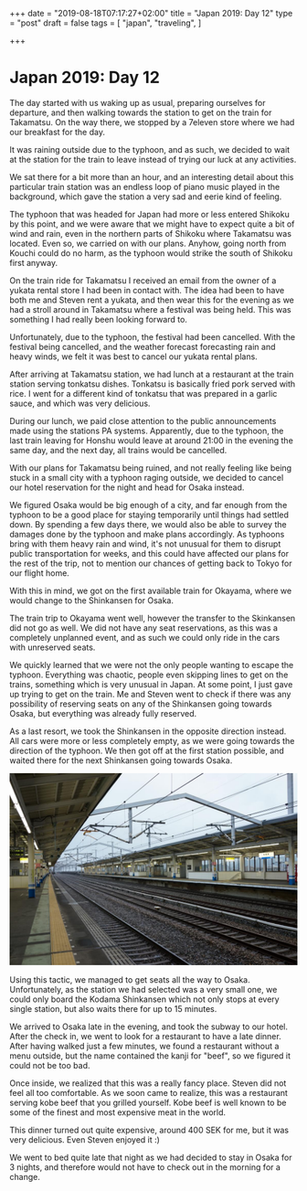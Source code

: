 +++
date = "2019-08-18T07:17:27+02:00"
title = "Japan 2019: Day 12"
type = "post"
draft = false
tags = [
  "japan",
  "traveling",
]

+++

# Japan 2019: Day 12

The day started with us waking up as usual, preparing ourselves for departure, and then walking towards the station to get on the train for Takamatsu. On the way there, we stopped by a 7eleven store where we had our breakfast for the day.

It was raining outside due to the typhoon, and as such, we decided to wait at the station for the train to leave instead of trying our luck at any activities.

We sat there for a bit more than an hour, and an interesting detail about this particular train station was an endless loop of piano music played in the background, which gave the station a very sad and eerie kind of feeling.

The typhoon that was headed for Japan had more or less entered Shikoku by this point, and we were aware that we might have to expect quite a bit of wind and rain, even in the northern parts of Shikoku where Takamatsu was located. Even so, we carried on with our plans. Anyhow, going north from Kouchi could do no harm, as the typhoon would strike the south of Shikoku first anyway.

On the train ride for Takamatsu I received an email from the owner of a yukata rental store I had been in contact with. The idea had been to have both me and Steven rent a yukata, and then wear this for the evening as we had a stroll around in Takamatsu where a festival was being held. This was something I had really been looking forward to.

Unfortunately, due to the typhoon, the festival had been cancelled. With the festival being cancelled, and the weather forecast forecasting rain and heavy winds, we felt it was best to cancel our yukata rental plans.

After arriving at Takamatsu station, we had lunch at a restaurant at the train station serving tonkatsu dishes. Tonkatsu is basically fried pork served with rice. I went for a different kind of tonkatsu that was prepared in a garlic sauce, and which was very delicious.

During our lunch, we paid close attention to the public announcements made using the stations PA systems. Apparently, due to the typhoon, the last train leaving for Honshu would leave at around 21:00 in the evening the same day, and the next day, all trains would be cancelled.

With our plans for Takamatsu being ruined, and not really feeling like being stuck in a small city with a typhoon raging outside, we decided to cancel our hotel reservation for the night and head for Osaka instead.

We figured Osaka would be big enough of a city, and far enough from the typhoon to be a good place for staying temporarily until things had settled down. By spending a few days there, we would also be able to survey the damages done by the typhoon and make plans accordingly. As typhoons bring with them heavy rain and wind, it's not unusual for them to disrupt public transportation for weeks, and this could have affected our plans for the rest of the trip, not to mention our chances of getting back to Tokyo for our flight home.

With this in mind, we got on the first available train for Okayama, where we would change to the Shinkansen for Osaka.

The train trip to Okayama went well, however the transfer to the Skinkansen did not go as well. We did not have any seat reservations, as this was a completely unplanned event, and as such we could only ride in the cars with unreserved seats.

We quickly learned that we were not the only people wanting to escape the typhoon. Everything was chaotic, people even skipping lines to get on the trains, something which is very unusual in Japan. At some point, I just gave up trying to get on the train. Me and Steven went to check if there was any possibility of reserving seats on any of the Shinkansen going towards Osaka, but everything was already fully reserved.

As a last resort, we took the Shinkansen in the opposite direction instead. All cars were more or less completely empty, as we were going towards the direction of the typhoon. We then got off at the first station possible, and waited there for the next Shinkansen going towards Osaka.

![Deserted station](/deserted_station.jpg)

Using this tactic, we managed to get seats all the way to Osaka. Unfortunately, as the station we had selected was a very small one, we could only board the Kodama Shinkansen which not only stops at every single station, but also waits there for up to 15 minutes.

We arrived to Osaka late in the evening, and took the subway to our hotel. After the check in, we went to look for a restaurant to have a late dinner. After having walked just a few minutes, we found a restaurant without a menu outside, but the name contained the kanji for "beef", so we figured it could not be too bad.

Once inside, we realized that this was a really fancy place. Steven did not feel all too comfortable. As we soon came to realize, this was a restaurant serving kobe beef that you grilled yourself. Kobe beef is well known to be some of the finest and most expensive meat in the world.

This dinner turned out quite expensive, around 400 SEK for me, but it was very delicious. Even Steven enjoyed it :)

We went to bed quite late that night as we had decided to stay in Osaka for 3 nights, and therefore would not have to check out in the morning for a change.

